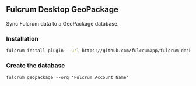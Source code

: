 ## Fulcrum Desktop GeoPackage

Sync Fulcrum data to a GeoPackage database.

### Installation

```sh
fulcrum install-plugin --url https://github.com/fulcrumapp/fulcrum-desktop-geopackage
```

### Create the database

```
fulcrum geopackage --org 'Fulcrum Account Name'
```
